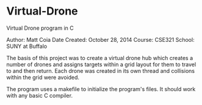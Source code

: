 # Virtual-Drone
Virtual Drone program in C

Author: Matt Coia
Date Created: October 28, 2014
Course: CSE321
School: SUNY at Buffalo

The basis of this project was to create a virtual drone hub which creates a number of drones and assigns targets within a 
grid layout for them to travel to and then return.  Each drone was created in its own thread and collisions within the grid were avoided.

The program uses a makefile to initialize the program's files.  It should work with any basic C compiler.
